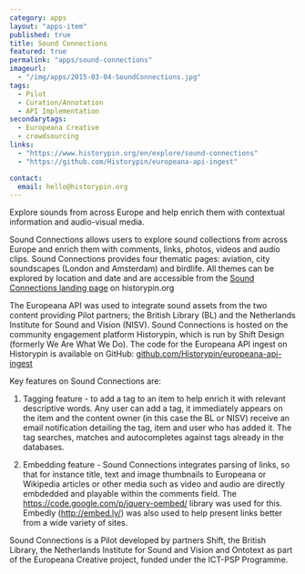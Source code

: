 ```yaml
---
category: apps
layout: "apps-item"
published: true
title: Sound Connections
featured: true
permalink: "apps/sound-connections"
imageurl: 
  - "/img/apps/2015-03-04-SoundConnections.jpg"
tags: 
  - Pilot
  - Curation/Annotation
  - API Implementation
secondarytags: 
  - Europeana Creative
  - crowdsourcing
links: 
  - "https://www.historypin.org/en/explore/sound-connections"
  - "https://github.com/Historypin/europeana-api-ingest"

contact: 
  email: hello@historypin.org
---
```

Explore sounds from across Europe and help enrich them with contextual information and audio-visual media.

Sound Connections allows users to explore sound collections from across Europe and enrich them with comments, links, photos, videos and audio clips. Sound Connections provides four thematic pages: aviation, city soundscapes (London and Amsterdam) and birdlife. All themes can be explored by location and date and are accessible from the [Sound Connections landing page](https://www.historypin.org/en/explore/sound-connections) on historypin.org

The Europeana API was used to integrate sound assets from the two content providing Pilot partners; the British Library (BL) and the Netherlands Institute for Sound and Vision (NISV). Sound Connections is hosted on the community engagement platform Historypin, which is run by Shift Design (formerly We Are What We Do). The code for the Europeana API ingest on Historypin is available on GitHub: [github.com/Historypin/europeana-api-ingest](https://github.com/Historypin/europeana-api-ingest)

Key features on Sound Connections are: 

1. Tagging feature - to add a tag to an item to help enrich it with relevant descriptive words. Any user can add a tag, it immediately appears on the item and the content owner (in this case the BL or NISV) receive an email notification detailing the tag, item and user who has added it. The tag searches, matches and autocompletes against tags already in the databases.

2. Embedding feature - Sound Connections integrates parsing of links, so that for instance title, text and image thumbnails to Europeana or Wikipedia articles or other media such as video and audio are directly embdedded and playable within the comments field. The https://code.google.com/p/jquery-oembed/ library was used for this. Embedly (http://embed.ly/) was also used to help present links better from a wide variety of sites.

Sound Connections is a Pilot developed by partners Shift, the British Library, the Netherlands Institute for Sound and Vision and Ontotext as part of the Europeana Creative project, funded under the ICT-PSP Programme.
